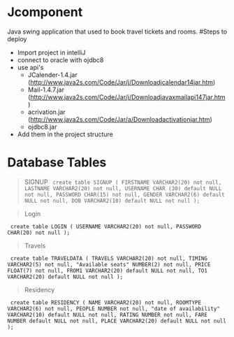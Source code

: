 # Jcomponent
Java swing application that used to book travel tickets and rooms.
#Steps to deploy
- Import project in intelliJ
- connect to oracle with ojdbc8
- use api's 
     - JCalender-1.4.jar (http://www.java2s.com/Code/Jar/j/Downloadjcalendar14jar.htm)
     - Mail-1.4.7.jar (http://www.java2s.com/Code/Jar/j/Downloadjavaxmailapi147jar.htm)
     - acrivation.jar (http://www.java2s.com/Code/Jar/a/Downloadactivationjar.htm)
     - ojdbc8.jar
- Add them in the project structure
# Database Tables
> SIGNUP
` create table SIGNUP
(
 FIRSTNAME VARCHAR2(20) not null,
 LASTNAME VARCHAR2(20) not null,
 USERNAME CHAR (30) default NULL not null,
 PASSWORD CHAR(15) not null,
 GENDER VARCHAR2(6) default NULL not null,
 DOB VARCHAR2(10) default NULL not null
);` 

> Login

` create table LOGIN
(
 USERNAME VARCHAR2(20) not null,
 PASSWORD CHAR(20) not null
);` 

> Travels

` create table TRAVELDATA
(
 TRAVELS VARCHAR2(20) not null,
 TIMING VARCHAR2(5) not null,
 "Available seats" NUMBER(2) not null,
 PRICE FLOAT(7) not null,
 FROM1 VARCHAR2(20) default NULL not null,
 TO1 VARCHAR2(20) default NULL not null
);` 

> Residency

` create table RESIDENCY
(
 NAME VARCHAR2(20) not null,
 ROOMTYPE VARCHAR2(6) not null,
 PEOPLE NUMBER not null,
 "date of availability" VARCHAR2(10) default NULL not null,
 RATING NUMBER not null,
 FARE NUMBER default NULL not null,
 PLACE VARCHAR2(20) default NULL not null
);` 

